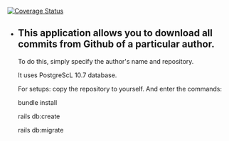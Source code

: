 <a href='https://coveralls.io/github/lookich/Gitcom?branch=master'><img src='https://coveralls.io/repos/github/lookich/Gitcom/badge.svg?branch=master' alt='Coverage Status' /></a>

* ## This application allows you to download all commits from Github of a particular author.

  To do this, simply specify the author's name and repository.

  It uses PostgreScL 10.7 database.

  For setups: copy the repository to yourself.
  And enter the commands:

  bundle install

  rails db:create

  rails db:migrate
